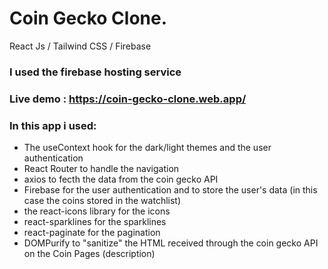 # Coin Gecko Clone.
React Js / Tailwind CSS / Firebase

### I used the firebase hosting service
### Live demo : https://coin-gecko-clone.web.app/

### In this app i used:
- The useContext hook for the dark/light themes and the user authentication
- React Router to handle the navigation
- axios to fecth the data from the coin gecko API
- Firebase for the user authentication and to store the user's data (in this case the coins stored in the watchlist)
- the react-icons library for the icons
- react-sparklines for the sparklines
- react-paginate for the pagination
- DOMPurify to "sanitize" the HTML received through the coin gecko API on the Coin Pages (description)
